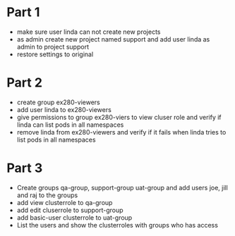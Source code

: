 # Part 1
- make sure user linda can not create new projects
- as admin create new project named support and add user linda as admin to project support
- restore settings to original

# Part 2

- create group ex280-viewers
- add user linda to ex280-viewers
- give permissions to group ex280-viers to view cluser role and verify if linda can list pods in all namespaces
- remove linda from ex280-viewers and verify if it fails when linda tries to list pods in all namespaces


# Part 3

- Create groups qa-group, support-group uat-group  and add users joe, jill and raj to the groups
- add view clusterrole to qa-group
- add edit cluserrole to support-group
- add basic-user clusterrole to uat-group
- List the users and show the clusterroles with groups who has access
